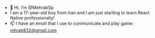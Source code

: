 - 👋 Hi, I’m @MehrabSp
- I am a 17-year-old boy from Iran and I am just starting to learn React Native professionally!
- 📫 I have an email that I use to communicate and play game: mhrab832@gmail.com

<!---
MehrabSp/MehrabSp is a ✨ special ✨ repository because its `README.md` (this file) appears on your GitHub profile.
You can click the Preview link to take a look at your changes.
--->
